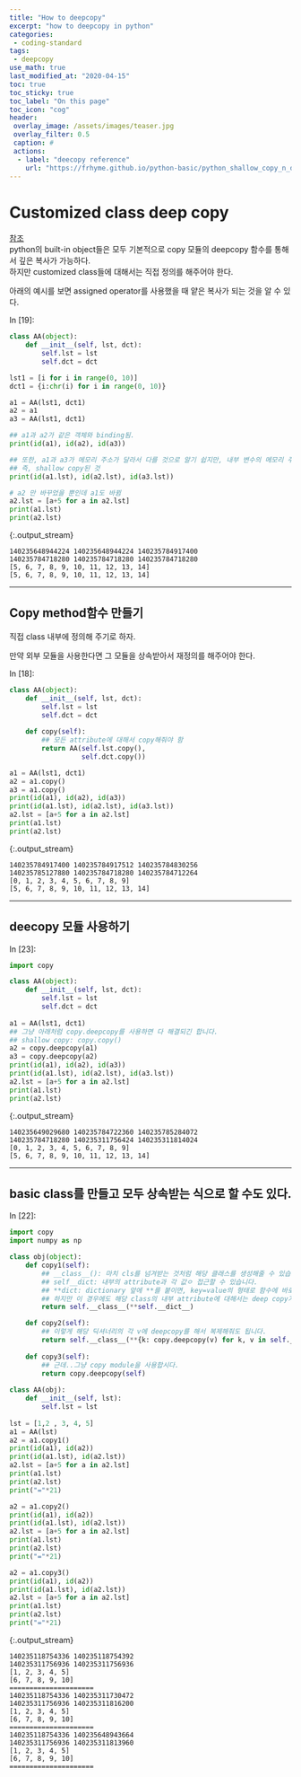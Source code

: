 ```yaml
---
title: "How to deepcopy"
excerpt: "how to deepcopy in python"
categories: 
 - coding-standard
tags:
 - deepcopy
use_math: true
last_modified_at: "2020-04-15"
toc: true
toc_sticky: true
toc_label: "On this page"
toc_icon: "cog"
header:
 overlay_image: /assets/images/teaser.jpg
 overlay_filter: 0.5
 caption: #
 actions:
  - label: "deecopy reference"
    url: "https://frhyme.github.io/python-basic/python_shallow_copy_n_deep_cp/#customized-class-deep-copy"
---
```



# Customized class deep copy

[참조](https://frhyme.github.io/python-basic/python_shallow_copy_n_deep_cp/#customized-class-deep-copy)  
python의 built-in object들은 모두 기본적으로 copy 모듈의 deepcopy 함수를 통해서 깊은 복사가 가능하다.  
하지만 customized class들에 대해서는 직접 정의를 해주어야 한다.
 
아래의 예시를 보면 assigned operator를 사용했을 때 얕은 복사가 되는 것을 알 수 있다.

<div class="prompt input_prompt">
In&nbsp;[19]:
</div>

<div class="input_area" markdown="1">

```python
class AA(object):
    def __init__(self, lst, dct):
        self.lst = lst
        self.dct = dct

lst1 = [i for i in range(0, 10)]
dct1 = {i:chr(i) for i in range(0, 10)}

a1 = AA(lst1, dct1)
a2 = a1
a3 = AA(lst1, dct1)

## a1과 a2가 같은 객체와 binding됨. 
print(id(a1), id(a2), id(a3))

## 또한, a1과 a3가 메모리 주소가 달라서 다를 것으로 알기 쉽지만, 내부 변수의 메모리 주소는 같음 
## 즉, shallow copy된 것 
print(id(a1.lst), id(a2.lst), id(a3.lst))

# a2 만 바꾸었을 뿐인데 a1도 바뀜
a2.lst = [a+5 for a in a2.lst]
print(a1.lst)
print(a2.lst)
```

</div>

{:.output_stream}

```
140235648944224 140235648944224 140235784917400
140235784718280 140235784718280 140235784718280
[5, 6, 7, 8, 9, 10, 11, 12, 13, 14]
[5, 6, 7, 8, 9, 10, 11, 12, 13, 14]

```

---
## Copy method함수 만들기

직접 class 내부에 정의해 주기로 하자.  

만약 외부 모듈을 사용한다면 그 모듈을 상속받아서 재정의를 해주어야 한다.

<div class="prompt input_prompt">
In&nbsp;[18]:
</div>

<div class="input_area" markdown="1">

```python
class AA(object):
    def __init__(self, lst, dct):
        self.lst = lst
        self.dct = dct
        
    def copy(self):
        ## 모든 attribute에 대해서 copy해줘야 함
        return AA(self.lst.copy(), 
                  self.dct.copy())

a1 = AA(lst1, dct1)
a2 = a1.copy()
a3 = a1.copy()
print(id(a1), id(a2), id(a3))
print(id(a1.lst), id(a2.lst), id(a3.lst))
a2.lst = [a+5 for a in a2.lst]
print(a1.lst)
print(a2.lst)
```

</div>

{:.output_stream}

```
140235784917400 140235784917512 140235784830256
140235785127880 140235784718280 140235784712264
[0, 1, 2, 3, 4, 5, 6, 7, 8, 9]
[5, 6, 7, 8, 9, 10, 11, 12, 13, 14]

```

---
## deecopy 모듈 사용하기

<div class="prompt input_prompt">
In&nbsp;[23]:
</div>

<div class="input_area" markdown="1">

```python
import copy

class AA(object):
    def __init__(self, lst, dct):
        self.lst = lst
        self.dct = dct
    
a1 = AA(lst1, dct1)
## 그냥 아래처럼 copy.deepcopy를 사용하면 다 해결되긴 합니다. 
## shallow copy: copy.copy()
a2 = copy.deepcopy(a1)
a3 = copy.deepcopy(a2)
print(id(a1), id(a2), id(a3))
print(id(a1.lst), id(a2.lst), id(a3.lst))
a2.lst = [a+5 for a in a2.lst]
print(a1.lst)
print(a2.lst)
```

</div>

{:.output_stream}

```
140235649029680 140235784722360 140235785284072
140235784718280 140235311756424 140235311814024
[0, 1, 2, 3, 4, 5, 6, 7, 8, 9]
[5, 6, 7, 8, 9, 10, 11, 12, 13, 14]

```

---
## basic class를 만들고 모두 상속받는 식으로 할 수도 있다.


<div class="prompt input_prompt">
In&nbsp;[22]:
</div>

<div class="input_area" markdown="1">

```python
import copy
import numpy as np 

class obj(object): 
    def copy1(self):
        ## __class__(): 마치 cls를 넘겨받는 것처럼 해당 클래스를 생성해줄 수 있습니다. 
        ## self__dict: 내부의 attribute과 각 값ㅇ 접근할 수 있습니다. 
        ## **dict: dictionary 앞에 **를 붙이면, key=value의 형태로 함수에 바로 넘겨줄 수 있습니다. 
        ## 하지만 이 경우에도 해당 class의 내부 attribute에 대해서는 deep copy가 안됩니다. 
        return self.__class__(**self.__dict__)

    def copy2(self):
        ## 이렇게 해당 딕셔너리의 각 v에 deepcopy를 해서 복제해줘도 됩니다. 
        return self.__class__(**{k: copy.deepcopy(v) for k, v in self.__dict__.items()})
        
    def copy3(self):
        ## 근데..그냥 copy module을 사용합시다. 
        return copy.deepcopy(self)
    
class AA(obj):
    def __init__(self, lst):
        self.lst = lst
        
lst = [1,2 , 3, 4, 5]
a1 = AA(lst)
a2 = a1.copy1()
print(id(a1), id(a2))
print(id(a1.lst), id(a2.lst))
a2.lst = [a+5 for a in a2.lst]
print(a1.lst)
print(a2.lst)
print("="*21)

a2 = a1.copy2()
print(id(a1), id(a2))
print(id(a1.lst), id(a2.lst))
a2.lst = [a+5 for a in a2.lst]
print(a1.lst)
print(a2.lst)
print("="*21)

a2 = a1.copy3()
print(id(a1), id(a2))
print(id(a1.lst), id(a2.lst))
a2.lst = [a+5 for a in a2.lst]
print(a1.lst)
print(a2.lst)
print("="*21)
```

</div>

{:.output_stream}

```
140235118754336 140235118754392
140235311756936 140235311756936
[1, 2, 3, 4, 5]
[6, 7, 8, 9, 10]
=====================
140235118754336 140235311730472
140235311756936 140235311816200
[1, 2, 3, 4, 5]
[6, 7, 8, 9, 10]
=====================
140235118754336 140235648943664
140235311756936 140235311813960
[1, 2, 3, 4, 5]
[6, 7, 8, 9, 10]
=====================

```
